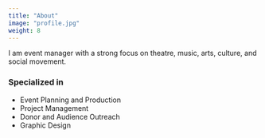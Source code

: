 ```yaml
---
title: "About"
image: "profile.jpg"
weight: 8
---
```


I am event manager with a strong focus on theatre, music, arts, culture, and social movement.

### Specialized in

* Event Planning and Production 
* Project Management
* Donor and Audience Outreach
* Graphic Design

